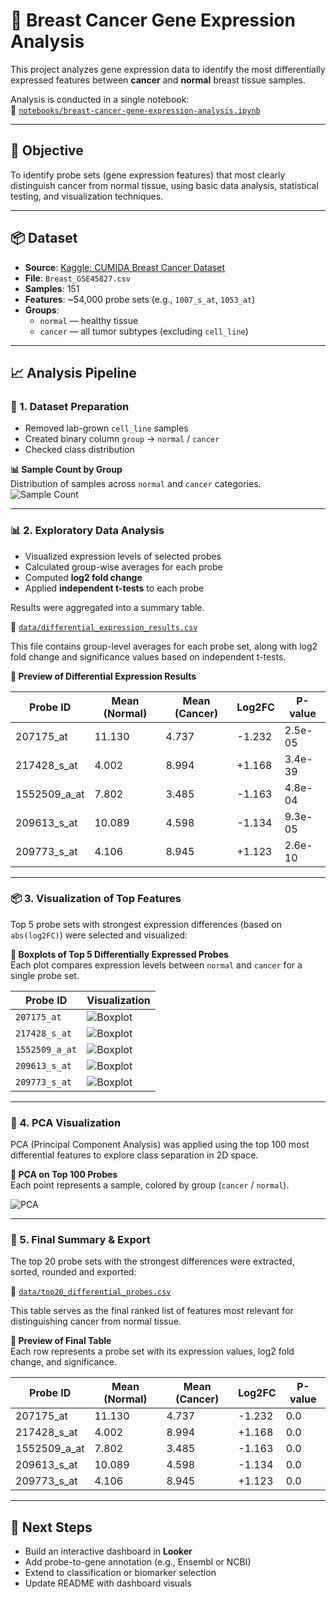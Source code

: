 # 🧬 Breast Cancer Gene Expression Analysis

This project analyzes gene expression data to identify the most differentially expressed features between **cancer** and **normal** breast tissue samples.

Analysis is conducted in a single notebook:  
📒 [`notebooks/breast-cancer-gene-expression-analysis.ipynb`](notebooks/breast-cancer-gene-expression-analysis.ipynb)

---

## 🎯 Objective

To identify probe sets (gene expression features) that most clearly distinguish cancer from normal tissue, using basic data analysis, statistical testing, and visualization techniques.

---

## 📦 Dataset

- **Source**: [Kaggle: CUMIDA Breast Cancer Dataset](https://www.kaggle.com/datasets/brunogrisci/breast-cancer-gene-expression-cumida)
- **File**: `Breast_GSE45827.csv`
- **Samples**: 151
- **Features**: ~54,000 probe sets (e.g., `1007_s_at`, `1053_at`)
- **Groups**:  
  - `normal` — healthy tissue  
  - `cancer` — all tumor subtypes (excluding `cell_line`)

---

## 📈 Analysis Pipeline

### 🧬 1. Dataset Preparation

- Removed lab-grown `cell_line` samples
- Created binary column `group` → `normal` / `cancer`
- Checked class distribution

**📊 Sample Count by Group**  
Distribution of samples across `normal` and `cancer` categories.  
![Sample Count](images/sample_count_per_group.png)

---

### 📊 2. Exploratory Data Analysis

- Visualized expression levels of selected probes
- Calculated group-wise averages for each probe
- Computed **log2 fold change**
- Applied **independent t-tests** to each probe

Results were aggregated into a summary table.

📁 [`data/differential_expression_results.csv`](data/differential_expression_results.csv)

This file contains group-level averages for each probe set, along with log2 fold change and significance values based on independent t-tests.

**🧾 Preview of Differential Expression Results**

| Probe ID       | Mean (Normal) | Mean (Cancer) | Log2FC   | P-value       |
|----------------|----------------|----------------|----------|----------------|
| 207175_at      | 11.130         | 4.737          | -1.232   | 2.5e-05        |
| 217428_s_at    | 4.002          | 8.994          | +1.168   | 3.4e-39        |
| 1552509_a_at   | 7.802          | 3.485          | -1.163   | 4.8e-04        |
| 209613_s_at    | 10.089         | 4.598          | -1.134   | 9.3e-05        |
| 209773_s_at    | 4.106          | 8.945          | +1.123   | 2.6e-10        |


---

### 📦 3. Visualization of Top Features

Top 5 probe sets with strongest expression differences (based on `abs(log2FC)`) were selected and visualized:

**🧪 Boxplots of Top 5 Differentially Expressed Probes**  
Each plot compares expression levels between `normal` and `cancer` for a single probe set.

| Probe ID         | Visualization |
|------------------|---------------|
| `207175_at`      | ![Boxplot](images/boxplot_207175_at.png) |
| `217428_s_at`    | ![Boxplot](images/boxplot_217428_s_at.png) |
| `1552509_a_at`   | ![Boxplot](images/boxplot_1552509_a_at.png) |
| `209613_s_at`    | ![Boxplot](images/boxplot_209613_s_at.png) |
| `209773_s_at`    | ![Boxplot](images/boxplot_209773_s_at.png) |

---

### 🧠 4. PCA Visualization

PCA (Principal Component Analysis) was applied using the top 100 most differential features to explore class separation in 2D space.

**📌 PCA on Top 100 Probes**  
Each point represents a sample, colored by group (`cancer` / `normal`).

![PCA](images/pca_top100_log2fc.png)

---

### 📄 5. Final Summary & Export

The top 20 probe sets with the strongest differences were extracted, sorted, rounded and exported:

📁 [`data/top20_differential_probes.csv`](data/top20_differential_probes.csv)

This table serves as the final ranked list of features most relevant for distinguishing cancer from normal tissue.

**🧾 Preview of Final Table**  
Each row represents a probe set with its expression values, log2 fold change, and significance.

| Probe ID       | Mean (Normal) | Mean (Cancer) | Log2FC  | P-value  |
|----------------|----------------|----------------|--------|----------|
| 207175_at      | 11.130         | 4.737          | -1.232 | 0.0      |
| 217428_s_at    | 4.002          | 8.994          | +1.168 | 0.0      |
| 1552509_a_at   | 7.802          | 3.485          | -1.163 | 0.0      |
| 209613_s_at    | 10.089         | 4.598          | -1.134 | 0.0      |
| 209773_s_at    | 4.106          | 8.945          | +1.123 | 0.0      |

---

## 🚧 Next Steps

- Build an interactive dashboard in **Looker**
- Add probe-to-gene annotation (e.g., Ensembl or NCBI)
- Extend to classification or biomarker selection
- Update README with dashboard visuals

